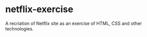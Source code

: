 # netflix-exercise
A recriation of Netflix site as an exercise of HTML, CSS and other technologies.
